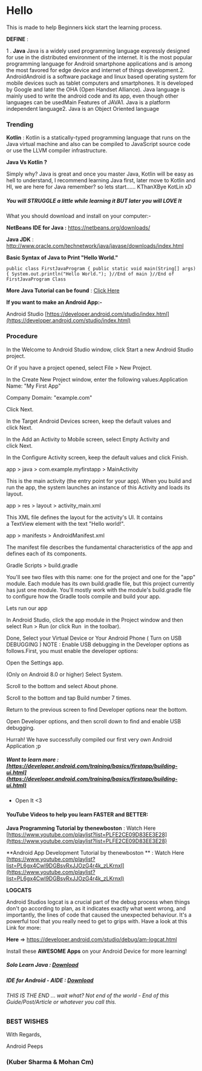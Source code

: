 # Hello

This is made to help Beginners kick start the learning process.

 **DEFINE** :

1 .  **Java**  Java is a widely used programming language expressly designed for use in the distributed environment of the internet. It is the most popular programming language for Android smartphone applications and is among the most favored for edge device and internet of things development.2. AndroidAndroid is a software package and linux based operating system for mobile devices such as tablet computers and smartphones. It is developed by Google and later the OHA (Open Handset Alliance). Java language is mainly used to write the android code and its app, even though other languages can be usedMain Features of JAVA1. Java is a platform independent language2. Java is an Object Oriented language

### Trending
 **Kotlin** : Kotlin is a statically-typed programming language that runs on the Java virtual machine and also can be compiled to JavaScript source code or use the LLVM compiler infrastructure.

 **Java Vs Kotlin ?** 

Simply why? Java is great and once you master Java, Kotlin will be easy as hell to understand, I recommend learning Java first, later move to Kotlin and HI, we are here for Java remember? so lets start...... KThanXBye KotLin xD

##### You will STRUGGLE a little while learning it BUT later you will LOVE It

What you should download and install on your computer:-

 **NetBeans IDE for Java :**  https://netbeans.org/downloads/

 **Java JDK**  : http://www.oracle.com/technetwork/java/javase/downloads/index.html

 **Basic Syntax of Java to Print "Hello World."** 

 `public class FirstJavaProgram { public static void main(String[] args){ System.out.println("Hello World."); }//End of main }//End of FirstJavaProgram Class` 

 **More Java Tutorial can be found**  : [Click Here](https://www.tutorialspoint.com/java/java_basic_syntax.htm)



 **If you want to make an Android App:-** 

Android Studio [https://developer.android.com/studio/index.html](https://developer.android.com/studio/index.html)

### Procedure

 In the Welcome to Android Studio window, click Start a new Android Studio project.

Or if you have a project opened, select File > New Project.


In the Create New Project window, enter the following values:Application Name: "My First App"

Company Domain: "example.com"

Click Next.

 In the Target Android Devices screen, keep the default values and click Next.

In the Add an Activity to Mobile screen, select Empty Activity and click Next.

In the Configure Activity screen, keep the default values and click Finish.

app > java > com.example.myfirstapp > MainActivity

This is the main activity (the entry point for your app). When you build and run the app, the system launches an instance of this Activity and loads its layout.

app > res > layout > activity_main.xml

This XML file defines the layout for the activity's UI. It contains a TextView element with the text "Hello world!".

app > manifests > AndroidManifest.xml

The manifest file describes the fundamental characteristics of the app and defines each of its components.

Gradle Scripts > build.gradle

You'll see two files with this name: one for the project and one for the "app" module. Each module has its own build.gradle file, but this project currently has just one module. You'll mostly work with the module's build.gradle file to configure how the Gradle tools compile and build your app.

Lets run our app

In Android Studio, click the app module in the Project window and then select Run > Run (or click Run  in the toolbar).

Done, Select your Virtual Device or Your Android Phone ( Turn on USB DEBUGGING )
NOTE : Enable USB debugging in the Developer options as follows.First, you must enable the developer options:

Open the Settings app.

(Only on Android 8.0 or higher) Select System.

Scroll to the bottom and select About phone.

Scroll to the bottom and tap Build number 7 times.

Return to the previous screen to find Developer options near the bottom.

Open Developer options, and then scroll down to find and enable USB debugging.

Hurrah! We have successfully compiled our first very own Android Application ;p

##### Want to learn more : [https://developer.android.com/training/basics/firstapp/building-ui.html](https://developer.android.com/training/basics/firstapp/building-ui.html)
 - Open It <3

#### YouTube Videos to help you learn FASTER and BETTER:

 **Java Programming Tutorial by thenewboston**  : Watch Here [https://www.youtube.com/playlist?list=PLFE2CE09D83EE3E28](https://www.youtube.com/playlist?list=PLFE2CE09D83EE3E28)


 **Android App Development Tutorial by thenewboston ** : Watch Here
[https://www.youtube.com/playlist?list=PL6gx4Cwl9DGBsvRxJJOzG4r4k_zLKrnxl](https://www.youtube.com/playlist?list=PL6gx4Cwl9DGBsvRxJJOzG4r4k_zLKrnxl)




 **LOGCATS** 

Android Studios logcat is a crucial part of the debug process when things don't go according to plan, as it indicates exactly what went wrong, and importantly, the lines of code that caused the unexpected behaviour. It's a powerful tool that you really need to get to grips with. Have a look at this Link for more:

 **Here**  => https://developer.android.com/studio/debug/am-logcat.html

Install these  **AWESOME Apps**  on your Android Device for more learning!

##### Solo Learn Java : [Download](https://play.google.com/store/apps/details?id=com.sololearn.java)


##### IDE for Android - AIDE : [Download](https://play.google.com/store/apps/details?id=com.aide.ui&hl=en)


###### THIS IS THE END ... wait what? Not end of the world - End of this Guide/Post/Article or whatever you call this.

### BEST WISHES

With Regards,

Android Peeps

### (Kuber Sharma & Mohan Cm)


